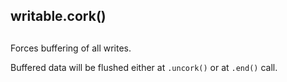 ## writable.cork()

## 

Forces buffering of all writes.

Buffered data will be flushed either at `.uncork()` or at `.end()` call.